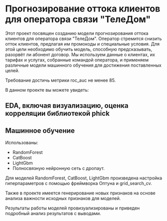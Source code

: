 # Прогнозирование оттока клиентов для оператора связи "ТелеДом"

Этот проект посвящен созданию модели прогнозирования оттока клиентов для оператора связи "ТелеДом". Оператор стремится снизить отток клиентов, предлагая им промокоды и специальные условия. Для этой цели необходимо обучить модель, способную предсказывать, разорвёт ли абонент договор. Мы используем данные о клиентах, их тарифах и услугах, собранные командой оператора, и применяем различные модели машинного обучения для достижения поставленных целей.

Требование достичь метрики roc_auc не менее 85.

В данном проекте вы можете увидеть:
## EDA, включая визуализацию, оценка корреляции библиотекой phick

## Машинное обучение
Использованы:
- RandomForest
- CatBoost
- LightGbm
- Полносвязную нейронную сеть с дропаут.

Для моделей RandomForest, CatBoost, LightGbm произведена настройка гиперпараметров с помощью фреймворка Оптуна и grid_search_cv.

Также в проекте имеется генерирование новых признаков на основе анализа важности исходных признаков для моделей.

Результаты работы моделей провизуализированы и приведен подробный анализ результатов с выводами.
